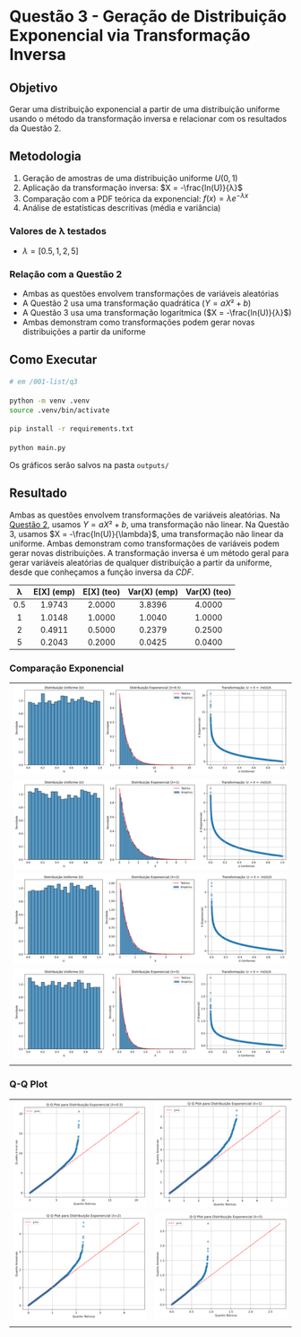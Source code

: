 # Questão 3 - Geração de Distribuição Exponencial via Transformação Inversa

## Objetivo

Gerar uma distribuição exponencial a partir de uma distribuição uniforme usando o método da transformação inversa e relacionar com os resultados da Questão 2.

## Metodologia

1. Geração de amostras de uma distribuição uniforme $U(0,1)$
2. Aplicação da transformação inversa: $X = -\frac{ln(U)}{λ}$
3. Comparação com a PDF teórica da exponencial: $f(x) = \lambda e^{-\lambda x}$
4. Análise de estatísticas descritivas (média e variância)

### Valores de λ testados

- $λ = [0.5, 1, 2, 5]$

### Relação com a Questão 2

- Ambas as questões envolvem transformações de variáveis aleatórias
- A Questão 2 usa uma transformação quadrática ($Y = aX² + b$)
- A Questão 3 usa uma transformação logarítmica ($X = -\frac{ln(U)}{λ}$)
- Ambas demonstram como transformações podem gerar novas distribuições a partir da uniforme

## Como Executar

```bash
# em /001-list/q3

python -m venv .venv  
source .venv/bin/activate

pip install -r requirements.txt  

python main.py
```

Os gráficos serão salvos na pasta `outputs/`

## Resultado

Ambas as questões envolvem transformações de variáveis aleatórias. Na [Questão 2](../q2/), usamos $Y = aX² + b$, uma transformação não linear. Na Questão 3, usamos $X = -\frac{ln(U)}{\lambda}$, uma transformação não linear da uniforme. Ambas demonstram como transformações de variáveis podem gerar novas distribuições. A transformação inversa é um método geral para gerar variáveis aleatórias de qualquer distribuição a partir da uniforme, desde que conheçamos a função inversa da *CDF*.

|   λ   |   E[X] (emp)  |  E[X] (teo)  |  Var(X) (emp) | Var(X) (teo) |
|:-----:|:-------------:|:------------:|:-------------:|:------------:|
|  0.5  |  1.9743  |  2.0000  |  3.8396  |  4.0000  |
|  1  |  1.0148  |  1.0000  |  1.0040  |  1.0000  |
|  2  |  0.4911  |  0.5000  |  0.2379  |  0.2500  |
|  5  |  0.2043  |  0.2000  |  0.0425  |  0.0400  |

### Comparação Exponencial

| |
|-|
|![Comparação Exponencial $\lambda = 0.5$](./outputs/exponential_comparison_lambda_0.5.png)|
|![Comparação Exponencial $\lambda = 1$](./outputs/exponential_comparison_lambda_1.png)|
|![Comparação Exponencial $\lambda = 2$](./outputs/exponential_comparison_lambda_2.png)|
|![Comparação Exponencial $\lambda = 5$](./outputs/exponential_comparison_lambda_5.png)|
| |

### Q-Q Plot

| | |
|-|-|
|![QQ Plot $\lambda = 0.5$](./outputs/qq_plot_lambda_0.5.png)|![QQ Plot $\lambda = 1$](./outputs/qq_plot_lambda_1.png)|
|![QQ Plot $\lambda = 2$](./outputs/qq_plot_lambda_2.png)|![QQ Plot $\lambda = 5$](./outputs/qq_plot_lambda_5.png)|
| | |